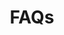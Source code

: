 ---
title: FAQs
position: 6
layout: documentation
meta:
  title: TastyCloud Connection to HubRise FAQs
  description: Frequently asked questions and their answers.
---